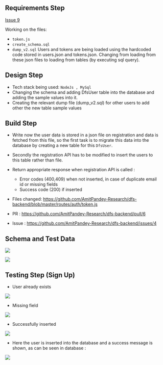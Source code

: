 
## Requirements Step

[Issue 9](https://github.com/AmitPandey-Research/dfs-backend/issues/9)

Working on the files:
- `token.js`
- `create_schema.sql`
- `dump_v2.sql`
Users and tokens are being loaded using the hardcoded code stored in users.json and tokens.json. Changing from loading from these json files to loading from tables (by executing sql query).

## Design Step
- Tech stack being used: `NodeJs , MySql`
- Changing the schema and adding DfsUser table into the database and adding the sample values into it.
- Creating the relevant dump file (dump_v2.sql) for other users to add other the new table sample values

## Build Step
- Write now the user data is stored in a json file on registration and data is fetched from this file, so the first task is to migrate this data into the database by creating a new table for this `DfsUser`.
- Secondly the registration API has to be modified to insert the users to this table rather than file.
- Return appropriate response when registration API is called :
    * Error codes (400,409) when not inserted, in case of duplicate email id or missing fields
    * Success code (200) if inserted


- Files changed: https://github.com/AmitPandey-Research/dfs-backend/blob/master/routes/auth/token.js

- PR : https://github.com/AmitPandey-Research/dfs-backend/pull/6

- Issue : https://github.com/AmitPandey-Research/dfs-backend/issues/4


## Schema and Test Data

![](https://imgur.com/fAggHQv)

![](https://imgur.com/undefined)
## Testing Step (Sign Up)

- User already exists

![](https://imgur.com/undefined)


- Missing field

![](https://imgur.com/UHot4C4)

- Successfully inserted

![](https://imgur.com/Qwgjh6o)

* Here the user is inserted into the database and a success message is shown, as can be seen in database :

![](https://imgur.com/3g8T9Ff)
